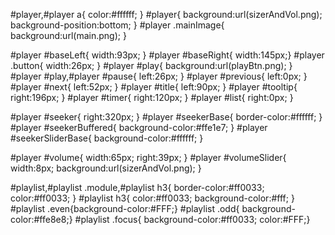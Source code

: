 #player,#player a{ color:#ffffff; }
#player{ background:url(sizerAndVol.png); background-position:bottom; }
#player .mainImage{ background:url(main.png); }

#player #baseLeft{ width:93px; }
#player #baseRight{ width:145px;}
#player .button{  width:26px; }
#player #play{ background:url(playBtn.png); }
#player #play,#player #pause{ left:26px; }
#player #previous{ left:0px; }
#player #next{ left:52px; }
#player #title{ left:90px;  }
#player #tooltip{ right:196px; }
#player #timer{ right:120px;  }
#player #list{ right:0px; }

#player #seeker{ right:320px; }
#player #seekerBase{ border-color:#ffffff;  }
#player #seekerBuffered{ background-color:#ffe1e7; }
#player #seekerSliderBase{ background-color:#ffffff; }

#player #volume{ width:65px; right:39px; }
#player #volumeSlider{ width:8px; background:url(sizerAndVol.png); }

#playlist,#playlist .module,#playlist h3{ border-color:#ff0033; color:#ff0033; }
#playlist h3{ color:#ff0033; background-color:#fff; }
#playlist .even{background-color:#FFF;}
#playlist .odd{ background-color:#ffe8e8;}
#playlist .focus{ background-color:#ff0033; color:#FFF;}